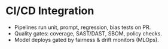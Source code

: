 # CI/CD Integration
- Pipelines run unit, prompt, regression, bias tests on PR.
- Quality gates: coverage, SAST/DAST, SBOM, policy checks.
- Model deploys gated by fairness & drift monitors (MLOps).
